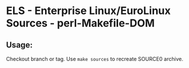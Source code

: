 # ELS - Enterprise Linux/EuroLinux Sources - perl-Makefile-DOM
 
## Usage:
  Checkout branch or tag. Use `make sources` to recreate  SOURCE0 archive.
